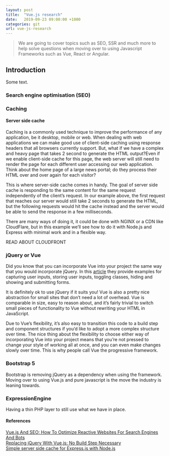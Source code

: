 ```yaml
---
layout: post
title:  "Vue.js research"
date:   2019-09-23 09:00:00 +1000
categories: git
url: vue-js-research
---
```


<blockquote class="blockquote">
    We are going to cover topics such as SEO, SSR and much more to help solve questions when moving over to using Javascript Frameworks such as Vue, React or Angular.
</blockquote>

## Introduction

Some text.

### Search engine optimisation (SEO)

### Caching

#### Server side cache

Caching is a commonly used technique to improve the performance of any application, be it desktop, mobile or web. When dealing with web applications we can make good use of client-side caching using response headers that all browsers currently support. But, what if we have a complex and heavy page that takes 2 second to generate the HTML output?Even if we enable client-side cache for this page, the web server will still need to render the page for each different user accessing our web application. Think about the home page of a large news portal; do they process their HTML over and over again for each visitor?

This is where server-side cache comes in handy. The goal of server side cache is responding to the same content for the same request independently of the client’s request. In our example above, the first request that reaches our server would still take 2 seconds to generate the HTML, but the following requests would hit the cache instead and the server would be able to send the response in a few milliseconds.

There are many ways of doing it, it could be done with NGINX or a CDN like CloudFlare, but in this example we’ll see how to do it with Node.js and Express with minimal work and in a flexible way.

READ ABOUT CLOUDFRONT

### jQuery or Vue

Did you know that you can incorporate Vue into your project the same way that you would incorporate jQuery. In this <a href='https://www.smashingmagazine.com/2018/02/jquery-vue-javascript/' target='_blank'>article</a> they provide examples for capturing user inputs, storing user inputs, toggling classes, hiding and showing and submitting forms.

It is definitely ok to use jQuery if it suits you! Vue is also a pretty nice abstraction for small sites that don’t need a lot of overhead. Vue is comparable in size, easy to reason about, and it’s fairly trivial to switch small pieces of functionality to Vue without rewriting your HTML in JavaScript.

Due to Vue’s flexibility, it’s also easy to transition this code to a build step and component structures if you’d like to adopt a more complex structure over time. The nice thing about the flexibility to choose either way of incorporating Vue into your project means that you’re not pressed to change your style of working all at once, and you can even make changes slowly over time. This is why people call Vue the progressive framework.

### Bootstrap 5

Bootstrap is removing jQuery as a dependency when using the framework. Moving over to using Vue.js and pure javascript is the move the industry is leaning towards.

### ExpressionEngine

Having a thin PHP layer to still use what we have in place.

#### References

<a href="https://www.smashingmagazine.com/2019/05/vue-js-seo-reactive-websites-search-engines-bots/" target="blank">Vue.js And SEO: How To Optimize Reactive Websites For Search Engines And Bots</a><br>
<a href="https://www.smashingmagazine.com/2018/02/jquery-vue-javascript/" target="blank">Replacing jQuery With Vue.js: No Build Step Necessary</a><br>
<a href="https://medium.com/the-node-js-collection/simple-server-side-cache-for-express-js-with-node-js-45ff296ca0f0" target="blank">Simple server side cache for Express.js with Node.js</a><br>
